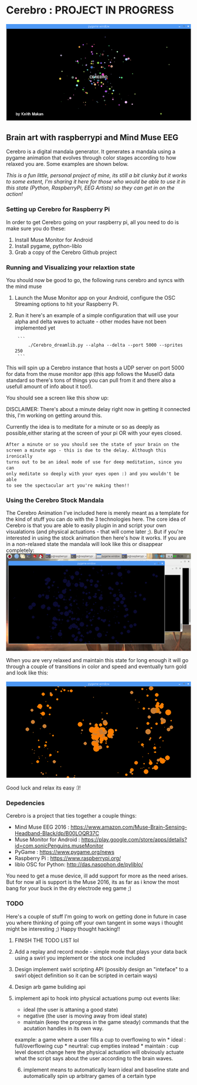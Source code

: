 # Cerebro : PROJECT IN PROGRESS
![alt text](https://raw.githubusercontent.com/k3170makan/Cerebro/master/loading_screen2.png "loading screen")

## Brain art with raspberrypi and Mind Muse EEG
Cerebro is a digital mandala generator. It generates a mandala using
a pygame animation that evolves through color stages according to how relaxed you are. Some examples are shown below.

*This is a fun little, personal project of mine, its still a bit
clunky but it works to some extent, I'm sharing it here for those 
who would be able to use it in this state (Python, RaspberryPi, 
EEG Artists) so they can get in on the action!*


### Setting up Cerebro for Raspberry Pi
In order to get Cerebro going on your raspberry pi, all you need to do is
make sure you do these:

1. Install Muse Monitor for Android
2. Install pygame, python-liblo
3. Grab a copy of the Cerebro Github project

### Running and Visualizing your relaxtion state
You should now be good to go, the following runs cerebro and syncs with
the mind muse
1. Launch the Muse Monitor app on your Android, configure the OSC Streaming options to hit your Raspberry Pi.
2. Run it here's an example of a simple configuration that will use your alpha and delta waves to actuate - other modes have not been implemented yet

		```
			./Cerebro_dreamlib.py --alpha --delta --port 5000 --sprites 250
		```
This will spin up a Cerebro instance that hosts a UDP server on
port 5000 for data from the muse monitor app (this app follows the
MuseIO data standard so there's tons of things you can pull from it
and there also a usefull amount of info about it too!). 

You should see a screen like this show up:
	 	
DISCLAIMER: There's about a minute delay right now in getting it
	connected this, I'm working on getting around this.

Currently the idea is to meditate for a minute or so as deeply 
	as possible,either staring at the screen of your pi OR with 
	your eyes closed.

	After a minute or so you should see the state of your brain on the
	screen a minute ago - this is due to the delay. Although this ironically
	turns out to be an ideal mode of use for deep meditation, since you can
	only meditate so deeply with your eyes open :) and you wouldn't be able
	to see the spectacular art you're making then!!

### Using the Cerebro Stock Mandala

The Cerebro Animation I've included here is merely meant as a template
for the kind of stuff you can do with the 3 technologies here. The core
idea of Cerebro is that you are able to easily plugin in and script your
own visualations (and physical actuations - that will come later ;). But
 if you're interested in using the stock animation then here's how it works.
If you are in a non-relaxed state the mandala will look like this or disappear completely:
![alt text](https://raw.githubusercontent.com/k3170makan/Cerebro/master/low_alpha.png "low alpha")

When you are very relaxed and maintain this state for long enough it will
go through a couple of transitions in color and speed and eventually 
turn gold and look like this:

![alt text](https://raw.githubusercontent.com/k3170makan/Cerebro/master/high_alpha.png "high alpha")

Good luck and relax its easy :)!

### Depedencies
Cerebro is a project that ties together a couple things:
* Mind Muse EEG 2016 : https://www.amazon.com/Muse-Brain-Sensing-Headband-Black/dp/B00LOQR37C
* Muse Monitor for Android : https://play.google.com/store/apps/details?id=com.sonicPenguins.museMonitor
* PyGame :  https://www.pygame.org/news
* Raspberry Pi : https://www.raspberrypi.org/
* liblo OSC for Python: http://das.nasophon.de/pyliblo/

You need to get a muse device, ill add support for more as the need arises. But for now all is support is the Muse 2016, its as far as i know the most
bang for your buck in the dry electrode eeg game ;)

### TODO
Here's a couple of stuff I'm going to work on getting done in future in
case you where thinking of going off your own tangent in some ways i 
thought might be interesting ;) Happy thought hacking!!

1. FINISH THE TODO LIST lol
2. Add a replay and record mode - simple mode that plays your data back
		using a swirl you implement or the stock one included
3. Design implement swirl scripting API (possibly design an "inteface" to a swirl object definition so it can be scripted in certain ways)
4. Design arb game buliding api
5. implement api to hook into physical actuations pump out events like:
	* ideal (the user is attaning a good state)
	* negative (the user is moving away from ideal state)
	* maintain (keep the progress in the game steady) commands that the acutation handles in its own way. 
	
	example: a game where a user fills a cup to overflowing to win
			* ideal : full/overflowing cup
			* neurtral: cup empties instead
			* maintain : cup level doesnt change 
	here the physical actuation will obviously actuate what the script says
	about the user according to the brain waves.

	6. implement means to automatically learn ideal and baseline state
		and automatically spin up arbitrary games of a certain type

